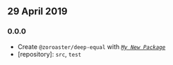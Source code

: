 ## 29 April 2019

### 0.0.0

- Create `@zoroaster/deep-equal` with _[`My New Package`](https://mnpjs.org)_
- [repository]: `src`, `test`